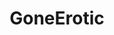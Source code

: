 ---
title: GoneErotic
crosslinks:
- TeenyGinger
- TheBananaButcher
- IAmA
- JacquelineDevries
- anniespantiesxx
- sw33tandslutty
- GoneMild
- unlikely_Coraline
- BiggerThanYouThought
- cock
- gonewild
- GoneWildHairy
- pokies
- femalepov
- Mouthsgonemild
- GoneWildSmiles
- greeneyes999
- notits
- altgonewild
---